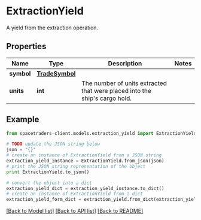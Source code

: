 # ExtractionYield

A yield from the extraction operation.

## Properties

Name | Type | Description | Notes
------------ | ------------- | ------------- | -------------
**symbol** | [**TradeSymbol**](TradeSymbol.md) |  | 
**units** | **int** | The number of units extracted that were placed into the ship&#39;s cargo hold. | 

## Example

```python
from spacetraders-client.models.extraction_yield import ExtractionYield

# TODO update the JSON string below
json = "{}"
# create an instance of ExtractionYield from a JSON string
extraction_yield_instance = ExtractionYield.from_json(json)
# print the JSON string representation of the object
print ExtractionYield.to_json()

# convert the object into a dict
extraction_yield_dict = extraction_yield_instance.to_dict()
# create an instance of ExtractionYield from a dict
extraction_yield_form_dict = extraction_yield.from_dict(extraction_yield_dict)
```
[[Back to Model list]](../README.md#documentation-for-models) [[Back to API list]](../README.md#documentation-for-api-endpoints) [[Back to README]](../README.md)


